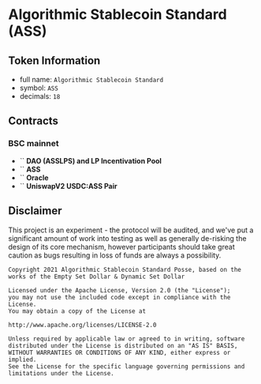 # Algorithmic Stablecoin Standard (ASS)

## Token Information

- full name: `Algorithmic Stablecoin Standard`
- symbol: `ASS`
- decimals: `18`

## Contracts

### BSC mainnet

- `` **DAO (ASSLPS) and LP Incentivation Pool**
- `` **ASS**
- `` **Oracle**
- `` **UniswapV2 USDC:ASS Pair**

## Disclaimer

This project is an experiment - the protocol will be audited, and we've put a significant amount of work into testing as well as generally de-risking the design of its core mechanism, however participants should take great caution as bugs resulting in loss of funds are always a possibility.

```
Copyright 2021 Algorithmic Stablecoin Standard Posse, based on the works of the Empty Set Dollar & Dynamic Set Dollar

Licensed under the Apache License, Version 2.0 (the "License");
you may not use the included code except in compliance with the License.
You may obtain a copy of the License at

http://www.apache.org/licenses/LICENSE-2.0

Unless required by applicable law or agreed to in writing, software
distributed under the License is distributed on an "AS IS" BASIS,
WITHOUT WARRANTIES OR CONDITIONS OF ANY KIND, either express or implied.
See the License for the specific language governing permissions and
limitations under the License.
```
